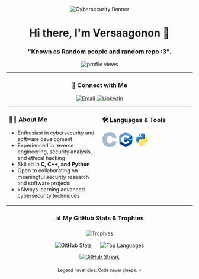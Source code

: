 <p align="center">
  <img src="https://media4.giphy.com/media/v1.Y2lkPTc5MGI3NjExODM3aHB6Z2t5OXNxdjAxcGlsZXQwZXpyMmNoODFkZzd6bnp4dnJqbyZlcD12MV9pbnRlcm5hbF9naWZfYnlfaV9pZCZjdD1n/MCXgiBVDl8QtojG1fU/giphy.gif" 
       alt="Cybersecurity Banner" width="600"/>
</p>

<h1 align="center">Hi there, I'm Versaagonon 👋</h1>
<h3 align="center">"Known as Random people and random repo :3".</h3>

<p align="center">
  <img src="https://komarev.com/ghpvc/?username=versaagonon&label=Profile%20Views&color=1e90ff&style=flat-square" alt="profile views"/>
</p>

---

<h3 align="center">🤝 Connect with Me</h3>
<p align="center">
  <a href="mailto:versaaggg@gmail.com">
    <img src="https://img.shields.io/badge/Email-D14836?style=for-the-badge&logo=gmail&logoColor=white" alt="Email"/>
  </a>
  <a href="https://www.linkedin.com/in/versaagonon" target="_blank">
    <img src="https://img.shields.io/badge/LinkedIn-0077B5?style=for-the-badge&logo=linkedin&logoColor=white" alt="LinkedIn"/>
  </a>
</p>


<table>
  <tr>
    <td valign="top" width="50%">
      <h3>👨‍💻 About Me</h3>
      <ul>
        <li>Enthusiast in cybersecurity and software development</li>
        <li>Experienced in reverse engineering, security analysis, and ethical hacking</li>
        <li>Skilled in <strong>C, C++, and Python</strong></li>
        <li>Open to collaborating on meaningful security research and software projects</li>
        <li>xAlways learning advanced cybersecurity techniques</li>
      </ul>
    </td>
    <td valign="top" width="50%">
      <h3>🛠️ Languages & Tools</h3>
      <p align="left">
        <a href="https://www.cprogramming.com/" target="_blank"><img src="https://raw.githubusercontent.com/devicons/devicon/master/icons/c/c-original.svg" alt="C" width="40" height="40"/></a>
        <a href="https://www.w3schools.com/cpp/" target="_blank"><img src="https://raw.githubusercontent.com/devicons/devicon/master/icons/cplusplus/cplusplus-original.svg" alt="C++" width="40" height="40"/></a>
        <a href="https://www.python.org" target="_blank"><img src="https://raw.githubusercontent.com/devicons/devicon/master/icons/python/python-original.svg" alt="Python" width="40" height="40"/></a>
      </p>
    </td>
  </tr>
</table>

<h3 align="center">📊 My GitHub Stats & Trophies</h3>

<p align="center">
  <a href="https://github.com/ryo-ma/github-profile-trophy">
    <img src="https://github-profile-trophy.vercel.app/?username=versaagonon&theme=dracula&column=7" alt="Trophies" />
  </a>
</p>

<p align="center">
  <img align="center" src="https://github-readme-stats.vercel.app/api?username=versaagonon&show_icons=true&locale=en&theme=tokyonight" alt="GitHub Stats"/>
  &nbsp;&nbsp;&nbsp;&nbsp;
  <img align="center" src="https://github-readme-stats.vercel.app/api/top-langs?username=versaagonon&show_icons=true&locale=en&layout=compact&theme=tokyonight" alt="Top Languages"/>
</p>

<p align="center">
  <a href="https://git.io/streak-stats">
    <img src="https://streak-stats.demolab.com?user=versaaagonon&theme=onedark-duo&exclude_days=Sun%2CSat" alt="GitHub Streak"/>
  </a>
</p>


<p align="center">
  <sub>Legend never dies. Code never sleeps. ⚡</sub>
</p>
